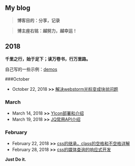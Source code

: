 ## My blog

> **博客目的：分享，记录**
               
> **博主座右铭：越努力，越幸运！**

## 2018
**千里之行，始于足下；读万卷书，行万里路。**

自己写的一些示例：[demos](https://github.com/frameZhang/demos)


###October
* October 22, 2018 **>>** [解决webstorm光标变成块状问题](https://github.com/frameZhang/blog/issues/6)

### March

* March 14, 2018 **>>** [YIcon部署和介绍](https://github.com/frameZhang/blog/issues/4)
* March 19, 2018 **>>** [JQ常用API介绍](https://github.com/frameZhang/blog/issues/5)

### February
* February 22, 2018 **>>** [css的继承，class的空格和不空格详解](https://github.com/frameZhang/blog/issues/2)
* February 28, 2018 **>>** [css的媒体查询的响应式开发](https://github.com/frameZhang/blog/issues/3)

**Just Do it.**
